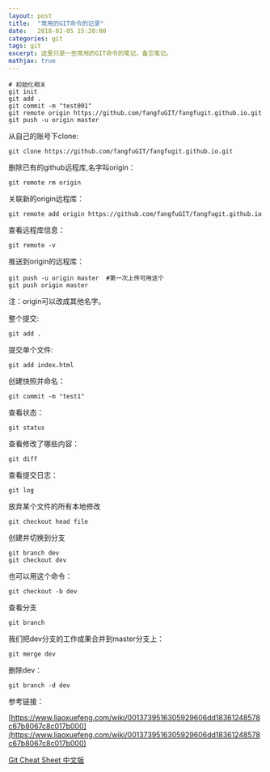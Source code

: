 ```yaml
---
layout: post
title:  "常用的GIT命令的记录"
date:   2018-02-05 15:20:00
categories: git
tags: git
excerpt: 这里只是一些常用的GIT命令的笔记，备忘笔记。
mathjax: true
---
```


```
# 初始化相关
git init
git add .
git commit -m "test001"
git remote origin https://github.com/fangfuGIT/fangfugit.github.io.git
git push -u origin master
```

从自己的账号下clone:
```
git clone https://github.com/fangfuGIT/fangfugit.github.io.git
```
删除已有的github远程库,名字叫origin：
```
git remote rm origin
```
关联新的origin远程库：
```
git remote add origin https://github.com/fangfuGIT/fangfugit.github.io
```
查看远程库信息：
```
git remote -v
```
推送到origin的远程库：
```
git push -u origin master  #第一次上传可用这个
git push origin master
```
注：origin可以改成其他名字。

整个提交:
```
git add .
```
提交单个文件:
```
git add index.html
```
创建快照并命名：
```
git commit -m "test1"
```
查看状态：
```
git status
```
查看修改了哪些内容：
```
git diff
```
查看提交日志：
```
git log
```
放弃某个文件的所有本地修改
```
git checkout head file 
```
创建并切换到分支
```
git branch dev
git checkout dev
```
也可以用这个命令：
```
git checkout -b dev
```
查看分支
```
git branch
```
我们把dev分支的工作成果合并到master分支上：
```
git merge dev
```
删除dev：
```
git branch -d dev
```
参考链接：

[https://www.liaoxuefeng.com/wiki/0013739516305929606dd18361248578c67b8067c8c017b000](https://www.liaoxuefeng.com/wiki/0013739516305929606dd18361248578c67b8067c8c017b000)

[Git Cheat Sheet 中文版](http://blog.csdn.net/github_37515447/article/details/56840610)
